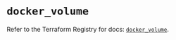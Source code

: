 # `docker_volume`

Refer to the Terraform Registry for docs: [`docker_volume`](https://registry.terraform.io/providers/kreuzwerker/docker/3.6.1/docs/resources/volume).
